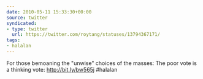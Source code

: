 ```yaml
---
date: 2010-05-11 15:33:30+00:00
source: twitter
syndicated:
- type: twitter
  url: https://twitter.com/roytang/statuses/13794367171/
tags:
- halalan
---
```


For those bemoaning the "unwise" choices of the masses: The poor vote is a thinking vote: http://bit.ly/bw565j #halalan